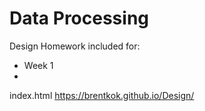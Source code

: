 # Data Processing
Design Homework included for: 
- Week 1
-

index.html
https://brentkok.github.io/Design/
